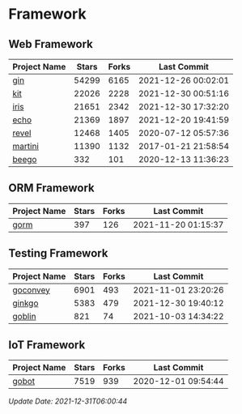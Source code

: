 # Framework

## Web Framework
| Project Name | Stars | Forks | Last Commit |
| ------------ | ----- | ----- | ----------- |
| [gin](https://github.com/gin-gonic/gin) | 54299 | 6165 | 2021-12-26 00:02:01 |
| [kit](https://github.com/go-kit/kit) | 22026 | 2228 | 2021-12-30 00:51:16 |
| [iris](https://github.com/kataras/iris) | 21651 | 2342 | 2021-12-30 17:32:20 |
| [echo](https://github.com/labstack/echo) | 21369 | 1897 | 2021-12-20 19:41:59 |
| [revel](https://github.com/revel/revel) | 12468 | 1405 | 2020-07-12 05:57:36 |
| [martini](https://github.com/go-martini/martini) | 11390 | 1132 | 2017-01-21 21:58:54 |
| [beego](https://github.com/astaxie/beego) | 332 | 101 | 2020-12-13 11:36:23 |

## ORM Framework
| Project Name | Stars | Forks | Last Commit |
| ------------ | ----- | ----- | ----------- |
| [gorm](https://github.com/jinzhu/gorm) | 397 | 126 | 2021-11-20 01:15:37 |

## Testing Framework
| Project Name | Stars | Forks | Last Commit |
| ------------ | ----- | ----- | ----------- |
| [goconvey](https://github.com/smartystreets/goconvey) | 6901 | 493 | 2021-11-01 23:20:26 |
| [ginkgo](https://github.com/onsi/ginkgo) | 5383 | 479 | 2021-12-30 19:40:12 |
| [goblin](https://github.com/franela/goblin) | 821 | 74 | 2021-10-03 14:34:22 |

## IoT Framework
| Project Name | Stars | Forks | Last Commit |
| ------------ | ----- | ----- | ----------- |
| [gobot](https://github.com/hybridgroup/gobot) | 7519 | 939 | 2020-12-01 09:54:44 |

*Update Date: 2021-12-31T06:00:44*
